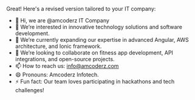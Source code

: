 Great! Here's a revised version tailored to your IT company:

- 👋 Hi, we are @amcoderz IT Company
- 👀 We’re interested in innovative technology solutions and software development.
- 🌱 We’re currently expanding our expertise in advanced Angular, AWS architecture, and Ionic framework.
- 💞️ We’re looking to collaborate on fitness app development, API integrations, and open-source projects.
- 📫 How to reach us: info@amcoderz.com
- 😄 Pronouns: Amcoderz Infotech.
- ⚡ Fun fact: Our team loves participating in hackathons and tech challenges!


<!---
amcoderz/amcoderz is a ✨ special ✨ repository because its `README.md` (this file) appears on your GitHub profile.
You can click the Preview link to take a look at your changes.
--->
